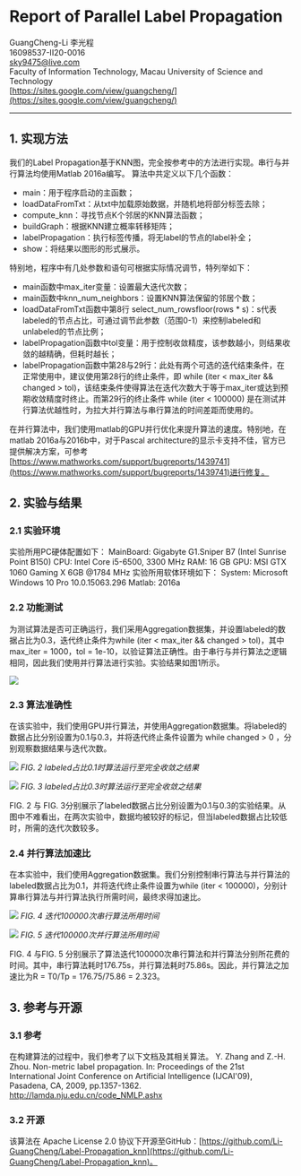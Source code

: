 # Report of Parallel Label Propagation
GuangCheng-Li 李光程</br>16098537-II20-0016 </br>sky9475@live.com</br>Faculty of Information Technology, Macau University of Science and Technology</br>[https://sites.google.com/view/guangcheng/](https://sites.google.com/view/guangcheng/)

---
## 1. 实现方法
我们的Label Propagation基于KNN图，完全按参考中的方法进行实现。串行与并行算法均使用Matlab 2016a编写。
算法中共定义以下几个函数：
- main：用于程序启动的主函数；
- loadDataFromTxt：从txt中加载原始数据，并随机地将部分标签去除；
- compute_knn：寻找节点K个邻居的KNN算法函数；
- buildGraph：根据KNN建立概率转移矩阵；
- labelPropagation：执行标签传播，将无label的节点的label补全；
- show：将结果以图形的形式展示。

特别地，程序中有几处参数和语句可根据实际情况调节，特列举如下：
- main函数中max_iter变量：设置最大迭代次数；
- main函数中knn_num_neighbors：设置KNN算法保留的邻居个数；
- loadDataFromTxt函数中第8行 select_num_rowsfloor(rows * s)：s代表labeled的节点占比，可通过调节此参数（范围0-1）来控制labeled和unlabeled的节点比例；
- labelPropagation函数中tol变量：用于控制收敛精度，该参数越小，则结果收敛的越精确，但耗时越长；
- labelPropagation函数中第28与29行：此处有两个可选的迭代结束条件，在正常使用中，建议使用第28行的终止条件，即 while (iter < max_iter && changed > tol)，该结束条件使得算法在迭代次数大于等于max_iter或达到预期收敛精度时终止。而第29行的终止条件 while (iter < 100000) 是在测试并行算法优越性时，为拉大并行算法与串行算法的时间差距而使用的。

在并行算法中，我们使用matlab的GPU并行优化来提升算法的速度。特别地，在matlab 2016a与2016b中，对于Pascal architecture的显示卡支持不佳，官方已提供解决方案，可参考[https://www.mathworks.com/support/bugreports/1439741](https://www.mathworks.com/support/bugreports/1439741)进行修复。

## 2. 实验与结果
### 2.1 实验环境
实验所用PC硬体配置如下：
MainBoard: Gigabyte G1.Sniper B7 (Intel Sunrise Point B150)
CPU: Intel Core i5-6500, 3300 MHz
RAM: 16 GB
GPU: MSI GTX 1060 Gaming X 6GB @1784 MHz
实验所用软体环境如下：
System: Microsoft Windows 10 Pro 10.0.15063.296
Matlab: 2016a
### 2.2 功能测试
为测试算法是否可正确运行，我们采用Aggregation数据集，并设置labeled的数据占比为0.3，迭代终止条件为while (iter < max_iter && changed > tol)，其中max_iter = 1000，tol = 1e-10，以验证算法正确性。由于串行与并行算法之逻辑相同，因此我们使用并行算法进行实验。实验结果如图1所示。

![](https://github.com/Li-GuangCheng/Label-Propagation_knn/raw/master/sim/LP_result.png)
### 2.3 算法准确性
在该实验中，我们使用GPU并行算法，并使用Aggregation数据集。将labeled的数据占比分别设置为0.1与0.3，并将迭代终止条件设置为 while changed > 0 ，分别观察数据结果与迭代次数。

![](https://github.com/Li-GuangCheng/Label-Propagation_knn/raw/master/sim/dot1_full_result.png)
*FIG. 2 labeled占比0.1时算法运行至完全收敛之结果*

![](https://github.com/Li-GuangCheng/Label-Propagation_knn/raw/master/sim/dot3_full_result.png)
*FIG. 3 labeled占比0.3时算法运行至完全收敛之结果*

FIG. 2 与 FIG. 3分别展示了labeled数据占比分别设置为0.1与0.3的实验结果。从图中不难看出，在两次实验中，数据均被较好的标记，但当labeled数据占比较低时，所需的迭代次数较多。

### 2.4 并行算法加速比
在本实验中，我们使用Aggregation数据集。我们分别控制串行算法与并行算法的labeled数据占比为0.1，并将迭代终止条件设置为while (iter < 100000)，分别计算串行算法与并行算法执行所需时间，最终求得加速比。

![](https://github.com/Li-GuangCheng/Label-Propagation_knn/raw/master/sim/cpu_100000times.png)
*FIG. 4 迭代100000次串行算法所用时间*

![](https://github.com/Li-GuangCheng/Label-Propagation_knn/raw/master/sim/gpu_100000times.png)
*FIG. 5 迭代100000次并行算法所用时间*

FIG. 4 与FIG. 5 分别展示了算法迭代100000次串行算法和并行算法分别所花费的时间。其中，串行算法耗时176.75s，并行算法耗时75.86s。因此，并行算法之加速比为R = T0/Tp = 176.75/75.86 = 2.323。
## 3. 参考与开源
### 3.1 参考
在构建算法的过程中，我们参考了以下文档及其相关算法。
Y. Zhang and Z.-H. Zhou. Non-metric label propagation. In: Proceedings of the 21st International Joint Conference on Artificial Intelligence (IJCAI'09), Pasadena, CA, 2009, pp.1357-1362.
http://lamda.nju.edu.cn/code_NMLP.ashx
### 3.2 开源
该算法在 Apache License 2.0 协议下开源至GitHub：[https://github.com/Li-GuangCheng/Label-Propagation_knn](https://github.com/Li-GuangCheng/Label-Propagation_knn)。